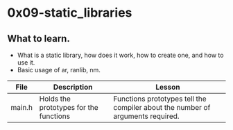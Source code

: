# 0x09-static_libraries

## What to learn.

- What is a static library, how does it work, how to create one, and how to use it.
- Basic usage of ar, ranlib, nm.

| File | Description | Lesson |
|------|-------------|--------|
| main.h | Holds the prototypes for the functions | Functions prototypes tell the compiler about the number of arguments required. |
